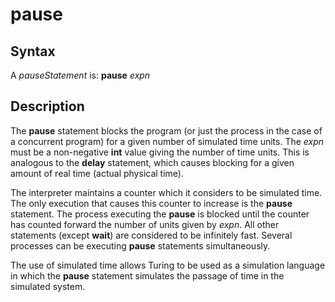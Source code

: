 
# pause

## Syntax
A _pauseStatement_ is:   **pause** _expn_

## Description
The **pause** statement blocks the program (or just the process in the case of a concurrent program) for a given number of simulated time units. The _expn_ must be a non-negative **int** value giving the number of time units. This is analogous to the **delay** statement, which causes blocking for a given amount of real time (actual physical time).

The interpreter maintains a counter which it considers to be simulated time. The only execution that causes this counter to increase is the **pause** statement. The process executing the **pause** is blocked until the counter has counted forward the number of units given by _expn_. All other statements (except **wait**) are considered to be infinitely fast. Several processes can be executing **pause** statements simultaneously.

The use of simulated time allows Turing to be used as a simulation language in which the **pause** statement simulates the passage of time in the simulated system.

